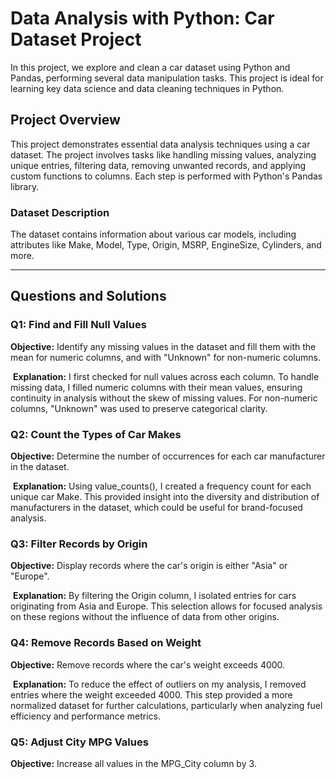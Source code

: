 # Data Analysis with Python: Car Dataset Project

In this project, we explore and clean a car dataset using Python and Pandas, performing several data manipulation tasks. This project is ideal for learning key data science and data cleaning techniques in Python.

## Project Overview

This project demonstrates essential data analysis techniques using a car dataset. The project involves tasks like handling missing values, analyzing unique entries, filtering data, removing unwanted records, and applying custom functions to columns. Each step is performed with Python's Pandas library.

### Dataset Description

The dataset contains information about various car models, including attributes like Make, Model, Type, Origin, MSRP, EngineSize, Cylinders, and more. 

---

## Questions and Solutions

### Q1: Find and Fill Null Values
**Objective:** Identify any missing values in the dataset and fill them with the mean for numeric columns, and with "Unknown" for non-numeric columns.

![]()
**Explanation:** I first checked for null values across each column. To handle missing data, I filled numeric columns with their mean values, ensuring continuity in analysis without the skew of missing values. For non-numeric columns, "Unknown" was used to preserve categorical clarity.

### Q2: Count the Types of Car Makes
**Objective:** Determine the number of occurrences for each car manufacturer in the dataset.

![]()
**Explanation:** Using value_counts(), I created a frequency count for each unique car Make. This provided insight into the diversity and distribution of manufacturers in the dataset, which could be useful for brand-focused analysis.

### Q3: Filter Records by Origin
**Objective:** Display records where the car's origin is either "Asia" or "Europe".

![]()
**Explanation:** By filtering the Origin column, I isolated entries for cars originating from Asia and Europe. This selection allows for focused analysis on these regions without the influence of data from other origins.

### Q4: Remove Records Based on Weight
**Objective:** Remove records where the car's weight exceeds 4000.

![]()
**Explanation:** To reduce the effect of outliers on my analysis, I removed entries where the weight exceeded 4000. This step provided a more normalized dataset for further calculations, particularly when analyzing fuel efficiency and performance metrics.

### Q5: Adjust City MPG Values
**Objective:** Increase all values in the MPG_City column by 3.


